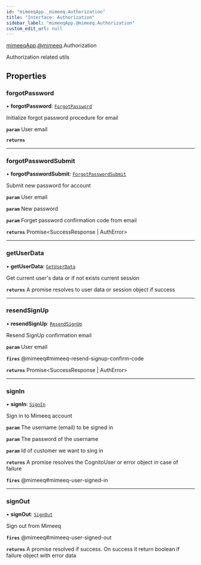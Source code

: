 ```yaml
---
id: "mimeeqApp._mimeeq.Authorization"
title: "Interface: Authorization"
sidebar_label: "mimeeqApp.@mimeeq.Authorization"
custom_edit_url: null
---
```


[mimeeqApp](../modules/mimeeqApp.md).[@mimeeq](../namespaces/mimeeqApp._mimeeq.md).Authorization

Authorization related utils

## Properties

### forgotPassword

• **forgotPassword**: [`ForgotPassword`](../namespaces/mimeeqApp._mimeeq.md#forgotpassword)

Initialize forgot password procedure for email

**`param`** User email

**`returns`**

___

### forgotPasswordSubmit

• **forgotPasswordSubmit**: [`ForgotPasswordSubmit`](../namespaces/mimeeqApp._mimeeq.md#forgotpasswordsubmit)

Submit new password for account

**`param`** User email

**`param`** New password

**`param`** Forget password confirmation code from email

**`returns`** Promise<SuccessResponse | AuthError>

___

### getUserData

• **getUserData**: [`GetUserData`](../namespaces/mimeeqApp._mimeeq.md#getuserdata)

Get current user's data or if not exists current session

**`returns`** A promise resolves to user data or session object if success

___

### resendSignUp

• **resendSignUp**: [`ResendSignUp`](../namespaces/mimeeqApp._mimeeq.md#resendsignup)

Resend SignUp confirmation email

**`param`** User email

**`fires`** @mimeeq#mimeeq-resend-signup-confirm-code

**`returns`** Promise<SuccessResponse | AuthError>

___

### signIn

• **signIn**: [`SignIn`](../namespaces/mimeeqApp._mimeeq.md#signin)

Sign in to Mimeeq account

**`param`** The username (email) to be signed in

**`param`** The password of the username

**`param`** Id of customer we want to sing in

**`returns`** A promise resolves the CognitoUser or error object in case of failure

**`fires`** @mimeeq#mimeeq-user-signed-in

___

### signOut

• **signOut**: [`SignOut`](../namespaces/mimeeqApp._mimeeq.md#signout)

Sign out from Mimeeq

**`fires`** @mimeeq#mimeeq-user-signed-out

**`returns`** A promise resolved if success. On success it return boolean if failure object with error data
